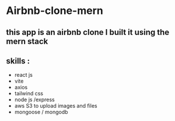 ﻿# Airbnb-clone-mern

## this app is an airbnb clone I built it using the mern stack

## skills :

- react js
- vite
- axios
- tailwind css
- node js /express
- aws S3 to upload images and files
- mongoose / mongodb
